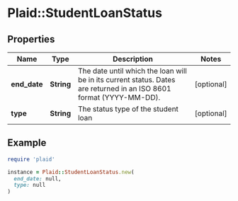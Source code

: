 # Plaid::StudentLoanStatus

## Properties

| Name | Type | Description | Notes |
| ---- | ---- | ----------- | ----- |
| **end_date** | **String** | The date until which the loan will be in its current status. Dates are returned in an ISO 8601 format (YYYY-MM-DD).  | [optional] |
| **type** | **String** | The status type of the student loan | [optional] |

## Example

```ruby
require 'plaid'

instance = Plaid::StudentLoanStatus.new(
  end_date: null,
  type: null
)
```

